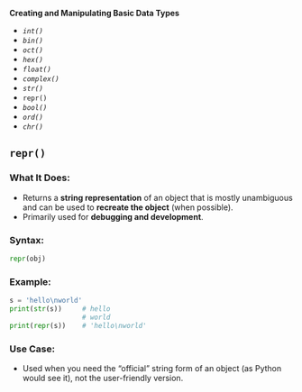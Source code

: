 **Creating and Manipulating Basic Data Types**
- *`int()`*
- *`bin()`*
- *`oct()`*
- *`hex()`*
- *`float()`*
- *`complex()`*
- *`str()`*
- `repr()`
- *`bool()`*
- *`ord()`*
- *`chr()`*



## `repr()`

### What It Does:

* Returns a **string representation** of an object that is mostly unambiguous and can be used to **recreate the object** (when possible).
* Primarily used for **debugging and development**.

### Syntax:

```python
repr(obj)
```

### Example:

```python
s = 'hello\nworld'
print(str(s))     # hello
                  # world
print(repr(s))    # 'hello\nworld'
```

### Use Case:

* Used when you need the “official” string form of an object (as Python would see it), not the user-friendly version.